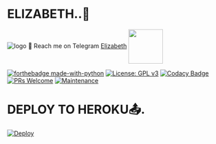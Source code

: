 # ELIZABETH..👸
![logo](https://telegra.ph/file/ae9e98ef453382507b745.jpg)
💌 Reach me on Telegram [Elizabeth](https://t.me/ELISABETHTG_ot)
<img src = https://i.pinimg.com/originals/25/d2/54/25d254df236c61306bceb86df5f671f1.gif width = 80 align = "center">

[![forthebadge made-with-python](http://ForTheBadge.com/images/badges/made-with-python.svg)](https://www.python.org/)
[![License: GPL v3](https://img.shields.io/badge/License-GPLv3-blue.svg)](https://www.gnu.org/licenses/gpl-3.0)
[![Codacy Badge](https://app.codacy.com/project/badge/Grade/8bfae649db3742a883e0ac1008755db3)](https://www.codacy.com/gh/userbotindo/UserIndoBot/dashboard?utm_source=github.com&amp;utm_medium=referral&amp;utm_content=userbotindo/UserIndoBot&amp;utm_campaign=Badge_Grade)
[![PRs Welcome](https://img.shields.io/badge/PRs-welcome-brightgreen.svg?style=flat-square)](https://github.com/userbotindo/UserIndoBot/pulls)
[![Maintenance](https://img.shields.io/badge/Maintained%3F-yes-green.svg)](https://github.com/kidiloskahyper45/ELIZABETH-Pro_bot/graphs/commit-activity)

# <b>DEPLOY TO HEROKU📤.</b>
[![Deploy](https://www.herokucdn.com/deploy/button.svg)](https://heroku.com/deploy?template=https://github.com/kidiloskahyper45/ELISABETH-Pro_BoT)


